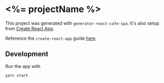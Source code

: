 # <%= projectName %>

This project was generated with `generator-react-cafe-spa`. It's also setup from [Create React App](https://github.com/facebookincubator/create-react-app).

Reference the `create-react-app` guide [here](https://github.com/facebookincubator/create-react-app/blob/master/packages/react-scripts/template/README.md).

## Development

Run the app with

```
yarn start
```